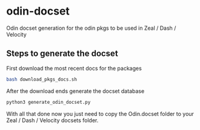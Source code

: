 # odin-docset
Odin docset generation for the odin pkgs to be used in Zeal / Dash / Velocity

## Steps to generate the docset

First download the most recent docs for the packages
```sh
bash download_pkgs_docs.sh
```

After the download ends generate the docset database
```sh
python3 generate_odin_docset.py
```

With all that done now you just need to copy the Odin.docset folder to your Zeal / Dash / Velocity docsets folder.

